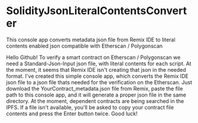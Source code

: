 # SolidityJsonLiteralContentsConverter
This console app converts metadata json file from Remix IDE to literal contents enabled json compatible with Etherscan / Polygonscan

Hello Github!
To verify a smart contract on Etherscan / Polygonscan we need a Standard-Json-Input json file, with literal contents for each script.
At the moment, it seems that Remix IDE isn't creating that json in the needed format.
I've created this simple console app, which converts the Remix IDE json file to a json file thats needed for the verification on the Etherscan.
Just download the YourContract_metadata.json file from Remix, paste the file path to this console app, and it will generate a proper json file in the same directory.
At the moment, dependent contracts are being searched in the IPFS. If a file isn't available, you'll be asked to copy your contract file contents and press the Enter button twice.
Good luck!
